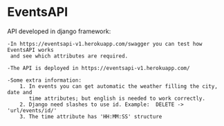 # EventsAPI
API developed in django framework:

    -In https://eventsapi-v1.herokuapp.com/swagger you can test how EventsAPI works
     and see which attributes are required.
    
    -The API is deployed in https://eventsapi-v1.herokuapp.com/
    
    -Some extra information:
        1. In events you can get automatic the weather filling the city, date and
           time attributes; but english is needed to work correctly.
        2. Django need slashes to use id. Example:  DELETE -> 'url/events/id/'
        3. The time attribute has 'HH:MM:SS' structure
